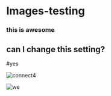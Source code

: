 # Images-testing

### this is awesome 

## can I change this setting?
#yes

![connect4](https://user-images.githubusercontent.com/74872104/117704066-44e8c300-b17f-11eb-88ef-5e4532456404.png)




![we](https://user-images.githubusercontent.com/74872104/117706061-af9afe00-b181-11eb-860a-d5be6509f7e8.png)

